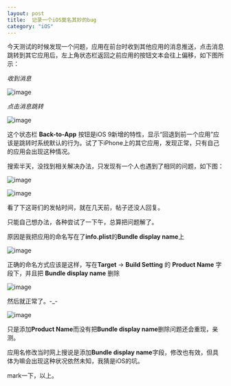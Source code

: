```yaml
---
layout: post
title:  记录一个iOS莫名其妙的bug
category: "iOS"
---
```


今天测试的时候发现一个问题，应用在前台时收到其他应用的消息推送，点击消息跳转到其它应用后，左上角状态栏返回之前应用的按钮文本会往上偏移，如下图所示：

*收到消息*

![image](/images/posts/bug/1.png)

*点击消息跳转*

![image](/images/posts/bug/2.png)

这个状态栏 **Back-to-App** 按钮是iOS 9新增的特性，显示“回退到前一个应用”应该是跳转时系统默认的行为。试了下iPhone上的其它应用，发现正常，只有自己的应用会出现这种情况。

搜索半天，没找到相关解决办法，只发现有一个人也遇到了相同的问题，如下图：

![image](/images/posts/bug/3.png)

![image](/images/posts/bug/6.png)

看了下这哥们的发帖时间，就在几天前，帖子还没人回复。

只能自己想办法，各种尝试了一下午，总算把问题解了。

原因是我把应用的命名写在了**info.plist**的**Bundle display name**上

![image](/images/posts/bug/4.png)

正确的命名方式应该是这样，写在**Target** -> **Build Setting** 的 **Product Name** 字段下，并且把 **Bundle display name** 删除

![image](/images/posts/bug/5.png)

然后就正常了。-_-

![image](/images/posts/bug/7.png)

只是添加**Product Name**而没有把**Bundle display name**删除问题还会重现，亲测。

应用名修改当时网上搜说是添加**Bundle display name**字段，修改也有效，但具体为嘛会出现这种状况依然未知，我猜是iOS的坑。

mark一下，以上。

